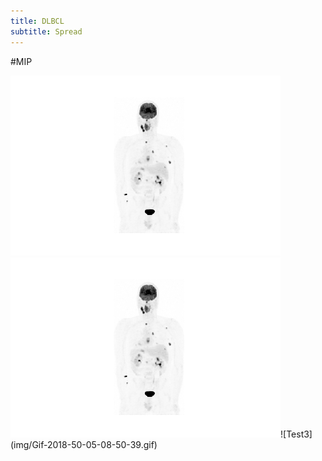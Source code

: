 ```yaml
---
title: DLBCL
subtitle: Spread
---
```

#MIP

![Test1](img/Gif-2018-25-05-00-25-58.gif) ![Test2](img/Gif-2018-25-05-00-25-58.gif)![Test3] (img/Gif-2018-50-05-08-50-39.gif)

